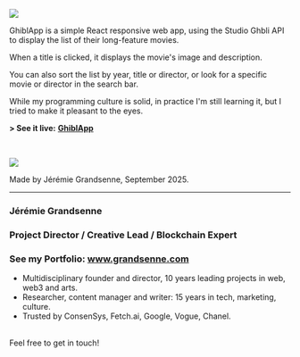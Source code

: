 


<a href='https://apps.grandsenne.com/ghiblapp' target='_blank'><img src='https://apps.grandsenne.com/ghiblapp/assets/princesse-mononoke-CESeXHLj.webp'></a>


GhiblApp is a simple React responsive web app, using the Studio Ghbli API to display the list of their long-feature movies.

When a title is clicked, it displays the movie's image and description.

You can also sort the list by year, title or director, or look for a specific movie or director in the search bar. 

While my programming culture is solid, in practice I'm still learning it, but I tried to make it pleasant to the eyes. 


**\> See it live:** <a href='https://apps.grandsenne.com/ghiblapp/' target='_blank'><b>GhiblApp</b></a>

<br>

<a href='https://apps.grandsenne.com/ghiblapp' target='_blank'><img src='https://apps.grandsenne.com/ghiblapp/jeremiegrandsenne_ghiblapp.png'></a>


Made by Jérémie Grandsenne, September 2025.


---

### Jérémie Grandsenne 
### Project Director / Creative Lead / Blockchain Expert
### See my Portfolio: www.grandsenne.com


- Multidisciplinary founder and director, 10 years leading projects in web, web3 and arts.
- Researcher, content manager and writer: 15 years in tech, marketing, culture.
- Trusted by ConsenSys, Fetch.ai, Google, Vogue, Chanel. 

<br>Feel free to get in touch!